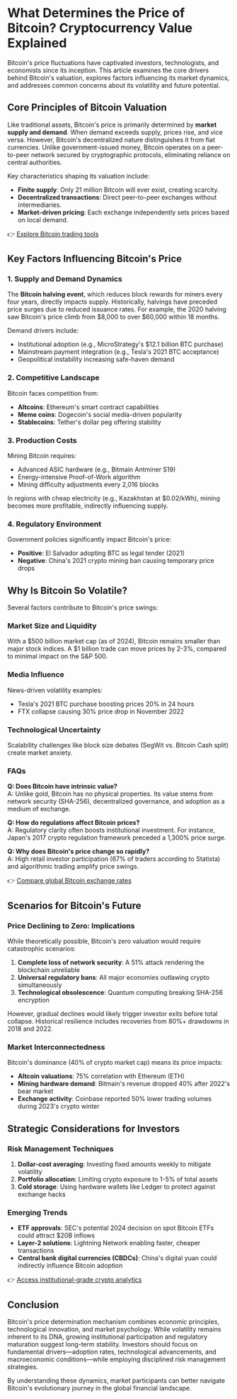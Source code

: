 # What Determines the Price of Bitcoin? Cryptocurrency Value Explained  

Bitcoin's price fluctuations have captivated investors, technologists, and economists since its inception. This article examines the core drivers behind Bitcoin's valuation, explores factors influencing its market dynamics, and addresses common concerns about its volatility and future potential.  

## Core Principles of Bitcoin Valuation  

Like traditional assets, Bitcoin's price is primarily determined by **market supply and demand**. When demand exceeds supply, prices rise, and vice versa. However, Bitcoin's decentralized nature distinguishes it from fiat currencies. Unlike government-issued money, Bitcoin operates on a peer-to-peer network secured by cryptographic protocols, eliminating reliance on central authorities.  

Key characteristics shaping its valuation include:  
- **Finite supply**: Only 21 million Bitcoin will ever exist, creating scarcity.  
- **Decentralized transactions**: Direct peer-to-peer exchanges without intermediaries.  
- **Market-driven pricing**: Each exchange independently sets prices based on local demand.  

👉 [Explore Bitcoin trading tools](https://bit.ly/okx-bonus)  

## Key Factors Influencing Bitcoin's Price  

### 1. Supply and Demand Dynamics  
The **Bitcoin halving event**, which reduces block rewards for miners every four years, directly impacts supply. Historically, halvings have preceded price surges due to reduced issuance rates. For example, the 2020 halving saw Bitcoin's price climb from $8,000 to over $60,000 within 18 months.  

Demand drivers include:  
- Institutional adoption (e.g., MicroStrategy's $12.1 billion BTC purchase)  
- Mainstream payment integration (e.g., Tesla's 2021 BTC acceptance)  
- Geopolitical instability increasing safe-haven demand  

### 2. Competitive Landscape  
Bitcoin faces competition from:  
- **Altcoins**: Ethereum's smart contract capabilities  
- **Meme coins**: Dogecoin's social media-driven popularity  
- **Stablecoins**: Tether's dollar peg offering stability  

### 3. Production Costs  
Mining Bitcoin requires:  
- Advanced ASIC hardware (e.g., Bitmain Antminer S19)  
- Energy-intensive Proof-of-Work algorithm  
- Mining difficulty adjustments every 2,016 blocks  

In regions with cheap electricity (e.g., Kazakhstan at $0.02/kWh), mining becomes more profitable, indirectly influencing supply.  

### 4. Regulatory Environment  
Government policies significantly impact Bitcoin's price:  
- **Positive**: El Salvador adopting BTC as legal tender (2021)  
- **Negative**: China's 2021 crypto mining ban causing temporary price drops  

## Why Is Bitcoin So Volatile?  

Several factors contribute to Bitcoin's price swings:  

### Market Size and Liquidity  
With a $500 billion market cap (as of 2024), Bitcoin remains smaller than major stock indices. A $1 billion trade can move prices by 2-3%, compared to minimal impact on the S&P 500.  

### Media Influence  
News-driven volatility examples:  
- Tesla's 2021 BTC purchase boosting prices 20% in 24 hours  
- FTX collapse causing 30% price drop in November 2022  

### Technological Uncertainty  
Scalability challenges like block size debates (SegWit vs. Bitcoin Cash split) create market anxiety.  

### FAQs  

**Q: Does Bitcoin have intrinsic value?**  
A: Unlike gold, Bitcoin has no physical properties. Its value stems from network security (SHA-256), decentralized governance, and adoption as a medium of exchange.  

**Q: How do regulations affect Bitcoin prices?**  
A: Regulatory clarity often boosts institutional investment. For instance, Japan's 2017 crypto regulation framework preceded a 1,300% price surge.  

**Q: Why does Bitcoin's price change so rapidly?**  
A: High retail investor participation (67% of traders according to Statista) and algorithmic trading amplify price swings.  

👉 [Compare global Bitcoin exchange rates](https://bit.ly/okx-bonus)  

## Scenarios for Bitcoin's Future  

### Price Declining to Zero: Implications  
While theoretically possible, Bitcoin's zero valuation would require catastrophic scenarios:  
1. **Complete loss of network security**: A 51% attack rendering the blockchain unreliable  
2. **Universal regulatory bans**: All major economies outlawing crypto simultaneously  
3. **Technological obsolescence**: Quantum computing breaking SHA-256 encryption  

However, gradual declines would likely trigger investor exits before total collapse. Historical resilience includes recoveries from 80%+ drawdowns in 2018 and 2022.  

### Market Interconnectedness  
Bitcoin's dominance (40% of crypto market cap) means its price impacts:  
- **Altcoin valuations**: 75% correlation with Ethereum (ETH)  
- **Mining hardware demand**: Bitmain's revenue dropped 40% after 2022's bear market  
- **Exchange activity**: Coinbase reported 50% lower trading volumes during 2023's crypto winter  

## Strategic Considerations for Investors  

### Risk Management Techniques  
1. **Dollar-cost averaging**: Investing fixed amounts weekly to mitigate volatility  
2. **Portfolio allocation**: Limiting crypto exposure to 1-5% of total assets  
3. **Cold storage**: Using hardware wallets like Ledger to protect against exchange hacks  

### Emerging Trends  
- **ETF approvals**: SEC's potential 2024 decision on spot Bitcoin ETFs could attract $20B inflows  
- **Layer-2 solutions**: Lightning Network enabling faster, cheaper transactions  
- **Central bank digital currencies (CBDCs)**: China's digital yuan could indirectly influence Bitcoin adoption  

👉 [Access institutional-grade crypto analytics](https://bit.ly/okx-bonus)  

## Conclusion  

Bitcoin's price determination mechanism combines economic principles, technological innovation, and market psychology. While volatility remains inherent to its DNA, growing institutional participation and regulatory maturation suggest long-term stability. Investors should focus on fundamental drivers—adoption rates, technological advancements, and macroeconomic conditions—while employing disciplined risk management strategies.  

By understanding these dynamics, market participants can better navigate Bitcoin's evolutionary journey in the global financial landscape.